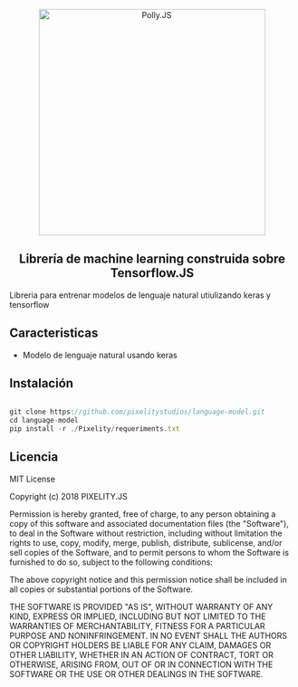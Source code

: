 <p align="center">
  <img alt="Polly.JS" width="400px" src="https://pixelitystudios.com/public/img/pixelity.js.png" />
</p>
<h2 align="center">Librería de machine learning construida sobre Tensorflow.JS</h2>

Libreria para entrenar modelos de lenguaje natural utiulizando keras y tensorflow


## Caracteristicas

- Modelo de lenguaje natural usando keras

## Instalación

```js

git clone https://github.com/pixelitystudios/language-model.git
cd language-model
pip install -r ./Pixelity/requeriments.txt

```

## Licencia

MIT License

Copyright (c) 2018 PIXELITY.JS

Permission is hereby granted, free of charge, to any person obtaining a copy of this software and associated documentation files (the "Software"), to deal in the Software without restriction, including without limitation the rights to use, copy, modify, merge, publish, distribute, sublicense, and/or sell copies of the Software, and to permit persons to whom the Software is furnished to do so, subject to the following conditions:

The above copyright notice and this permission notice shall be included in all copies or substantial portions of the Software.

THE SOFTWARE IS PROVIDED "AS IS", WITHOUT WARRANTY OF ANY KIND, EXPRESS OR IMPLIED, INCLUDING BUT NOT LIMITED TO THE WARRANTIES OF MERCHANTABILITY, FITNESS FOR A PARTICULAR PURPOSE AND NONINFRINGEMENT. IN NO EVENT SHALL THE AUTHORS OR COPYRIGHT HOLDERS BE LIABLE FOR ANY CLAIM, DAMAGES OR OTHER LIABILITY, WHETHER IN AN ACTION OF CONTRACT, TORT OR OTHERWISE, ARISING FROM, OUT OF OR IN CONNECTION WITH THE SOFTWARE OR THE USE OR OTHER DEALINGS IN THE SOFTWARE.